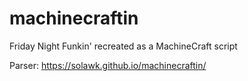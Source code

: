 # machinecraftin
Friday Night Funkin' recreated as a MachineCraft script

Parser: https://solawk.github.io/machinecraftin/
